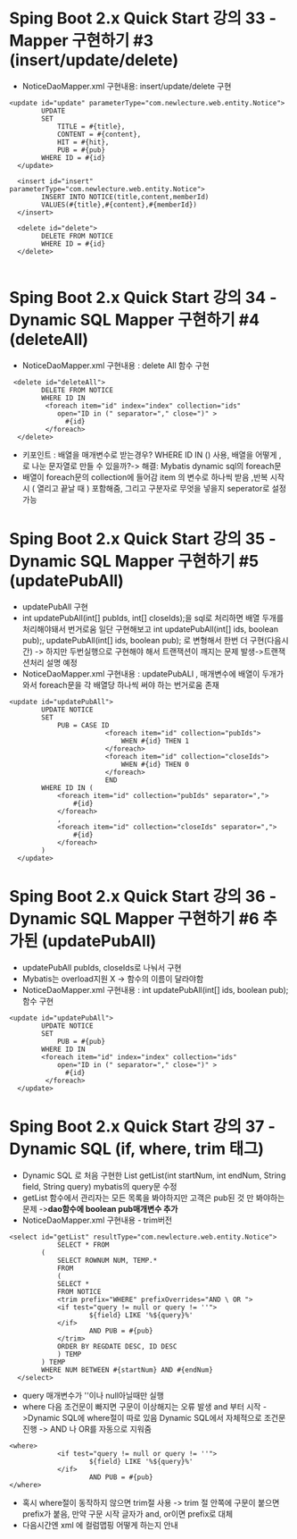 # Sping Boot 2.x Quick Start 강의 33 - Mapper 구현하기 #3 (insert/update/delete)
* NoticeDaoMapper.xml 구현내용: insert/update/delete 구현
```
<update id="update" parameterType="com.newlecture.web.entity.Notice">
  		UPDATE
  		SET
  			TITLE = #{title},
  			CONTENT = #{content},
  			HIT = #{hit},
  			PUB = #{pub}
		WHERE ID = #{id}
  </update>
  
  <insert id="insert" parameterType="com.newlecture.web.entity.Notice">
  		INSERT INTO NOTICE(title,content,memberId)
  		VALUES(#{title},#{content},#{memberId})
  </insert>
  		
  <delete id="delete">
  		DELETE FROM NOTICE
  		WHERE ID = #{id}
  </delete>
  
```

# Sping Boot 2.x Quick Start 강의 34 - Dynamic SQL Mapper 구현하기 #4 (deleteAll)
* NoticeDaoMapper.xml 구현내용 : delete All 함수 구현
```
 <delete id="deleteAll">
  		DELETE FROM NOTICE
  		WHERE ID IN 
		 <foreach item="id" index="index" collection="ids"
	        open="ID in (" separator="," close=")" >
	          #{id}
   		 </foreach>
  </delete>
```
* 키포인트 : 배열을 매개변수로 받는경우?  WHERE ID IN () 사용,  배열을 어떻게 , 로 나눈 문자열로 만들 수 있을까?-> 해결: Mybatis dynamic sql의 foreach문
* 배열이 foreach문의 collection에 들어감 item 의 변수로 하나씩 받음 ,반복 시작시 ( 열리고 끝날 때 ) 포함해줌, 그리고 구분자로 무엇을 넣을지 seperator로 설정 가능

# Sping Boot 2.x Quick Start 강의 35 - Dynamic SQL Mapper 구현하기 #5 (updatePubAll)
* updatePubAll 구현
* int updatePubAll(int[] pubIds, int[] closeIds);을 sql로 처리하면 배열 두개를 처리해야돼서 번거로움 일단 구현해보고 	int updatePubAll(int[] ids, boolean pub);, updatePubAll(int[] ids, boolean pub); 로 변형해서 한번 더 구현(다음시간) -> 하지만 두번실행으로 구현해야 해서 트랜잭션이 깨지는 문제 발생->트랜잭션처리 설명 예정
* NoticeDaoMapper.xml 구현내용 : updatePubALl , 매개변수에 배열이 두개가 와서 foreach문을 각 배열당 하나씩 써야 하는 번거로움 존재
```
<update id="updatePubAll">
  		UPDATE NOTICE
  		SET
  			PUB = CASE ID
  						<foreach item="id" collection="pubIds">
  							WHEN #{id} THEN 1
  						</foreach>
  						<foreach item="id" collection="closeIds">
  							WHEN #{id} THEN 0
  						</foreach>
  						END
  		WHERE ID IN (
  			<foreach item="id" collection="pubIds" separator=",">
				#{id}
			</foreach>
  			,
  			<foreach item="id" collection="closeIds" separator=",">
				#{id}
			</foreach>
  		)
  </update>
```

# Sping Boot 2.x Quick Start 강의 36 - Dynamic SQL Mapper 구현하기 #6 추가된 (updatePubAll)
* updatePubAll pubIds, closeIds로 나눠서 구현
* Mybatis는 overload지원 X -> 함수의 이름이 달라야함
* NoticeDaoMapper.xml 구현내용 : int updatePubAll(int[] ids, boolean pub);함수 구현
```
<update id="updatePubAll">
  		UPDATE NOTICE
  		SET
  			PUB = #{pub}
  		WHERE ID IN 
		<foreach item="id" index="index" collection="ids"
	        open="ID in (" separator="," close=")" >
	          #{id}
   		 </foreach>
  </update>
```

# Sping Boot 2.x Quick Start 강의 37 - Dynamic SQL (if, where, trim 태그)
* Dynamic SQL 로 처음 구현한 List<Notice> getList(int startNum, int endNum, String field, String query) mybatis의 query문 수정
* getList 함수에서 관리자는 모든 목록을 봐야하지만 고객은 pub된 것 만 봐야하는 문제 ->**dao함수에 boolean pub매개변수 추가**
* NoticeDaoMapper.xml 구현내용 - trim버전
```
<select id="getList" resultType="com.newlecture.web.entity.Notice">
		  	SELECT * FROM
		(
		    SELECT ROWNUM NUM, TEMP.*
		    FROM
		    (
		    SELECT *
		    FROM NOTICE
		    <trim prefix="WHERE" prefixOverrides="AND \ OR ">
		    <if test="query != null or query != ''">
		    		${field} LIKE '%${query}%'
		    </if>
		    		AND PUB = #{pub}
		    </trim>
		    ORDER BY REGDATE DESC, ID DESC
		    ) TEMP
		) TEMP
		WHERE NUM BETWEEN #{startNum} AND #{endNum}
  </select>
```
* query 매개변수가 ''이나 null아닐때만 실행
* where 다음 조건문이 빠지면 구문이 이상해지는 오류 발생 and 부터 시작 ->Dynamic SQL에 where절이 따로 있음 Dynamic SQL에서 자체적으로 조건문 진행 -> AND 나 OR를 자동으로 지워줌
```
<where>
		    <if test="query != null or query != ''">
		    		${field} LIKE '%${query}%'
		    </if>
		    		AND PUB = #{pub}
</where> 
```
* 혹시 where절이 동작하지 않으면 trim절 사용 -> trim 절 안쪽에 구문이 붙으면 prefix가 붙음, 만약 구문 시작 글자가 and, or이면 prefix로 대체
* 다음시간엔 xml 에 컬럼맵핑 어떻게 하는지 안내
